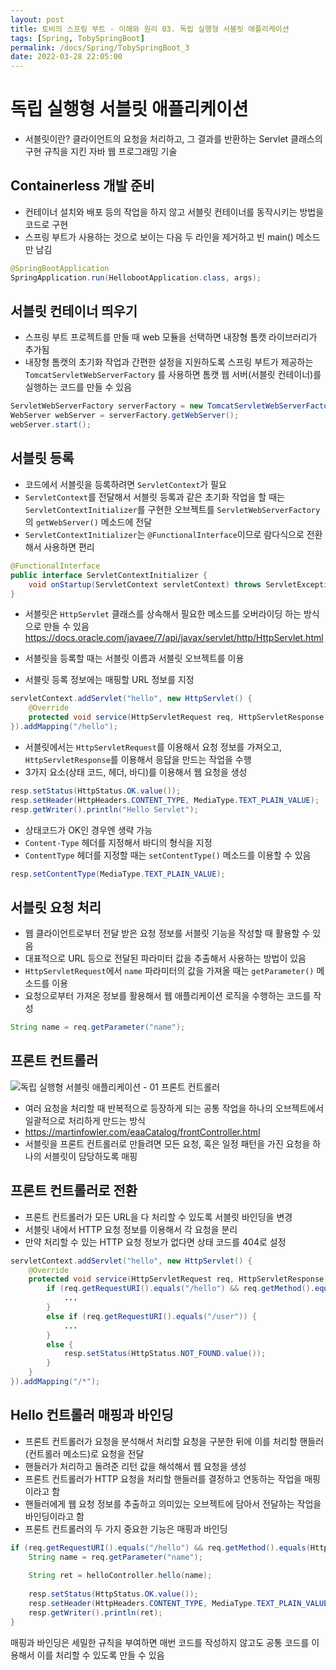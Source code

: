 ```yaml
---
layout: post
title: 토비의 스프링 부트 - 이해와 원리 03. 독립 실행형 서블릿 애플리케이션
tags: [Spring, TobySpringBoot]
permalink: /docs/Spring/TobySpringBoot_3
date: 2022-03-28 22:05:00
---
```

# 독립 실행형 서블릿 애플리케이션
- 서블릿이란? 클라이언트의 요청을 처리하고, 그 결과를 반환하는 Servlet 클래스의 구현 규칙을 지킨 자바 웹 프로그래밍 기술
## Containerless 개발 준비
- 컨테이너 설치와 배포 등의 작업을 하지 않고 서블릿 컨테이너를 동작시키는 방법을 코드로 구현
- 스프링 부트가 사용하는 것으로 보이는 다음 두 라인을 제거하고 빈 main() 메소드만 남김
```java
@SpringBootApplication
SpringApplication.run(HellobootApplication.class, args);
```
## 서블릿 컨테이너 띄우기
- 스프링 부트 프로젝트를 만들 때 web 모듈을 선택하면 내장형 톰캣 라이브러리가 추가됨
- 내장형 톰캣의 초기화 작업과 간편한 설정을 지원하도록 스프링 부트가 제공하는 `TomcatServletWebServerFactory` 를 사용하면 톰캣 웹 서버(서블릿 컨테이너)를 실행하는 코드를 만들 수 있음

```java
ServletWebServerFactory serverFactory = new TomcatServletWebServerFactory();
WebServer webServer = serverFactory.getWebServer();
webServer.start();
```
## 서블릿 등록
- 코드에서 서블릿을 등록하려면 `ServletContext`가 필요
- `ServletContext`를 전달해서 서블릿 등록과 같은 초기화 작업을 할 때는 `ServletContextInitializer`를 구현한 오브젝트를 `ServletWebServerFactory`의 `getWebServer()` 메소드에 전달
- `ServletContextInitializer`는 `@FunctionalInterface`이므로 람다식으로 전환해서 사용하면 편리

```java
@FunctionalInterface
public interface ServletContextInitializer {
    void onStartup(ServletContext servletContext) throws ServletException;
}
```

- 서블릿은 `HttpServlet` 클래스를 상속해서 필요한 메소드를 오버라이딩 하는 방식으로 만들 수 있음
https://docs.oracle.com/javaee/7/api/javax/servlet/http/HttpServlet.html

- 서블릿을 등록할 때는 서블릿 이름과 서블릿 오브젝트를 이용
- 서블릿 등록 정보에는 매핑할 URL 정보를 지정

```java
servletContext.addServlet("hello", new HttpServlet() {
    @Override
    protected void service(HttpServletRequest req, HttpServletResponse resp) throws ServletException, IOException {}
}).addMapping("/hello");
```

- 서블릿에서는 `HttpServletRequest`를 이용해서 요청 정보를 가져오고, `HttpServletResponse`를 이용해서 응답을 만드는 작업을 수행
- 3가지 요소(상태 코드, 헤더, 바디)를 이용해서 웹 요청을 생성

```java
resp.setStatus(HttpStatus.OK.value());
resp.setHeader(HttpHeaders.CONTENT_TYPE, MediaType.TEXT_PLAIN_VALUE);
resp.getWriter().println("Hello Servlet");
```

- 상태코드가 OK인 경우엔 생략 가능
- `Content-Type` 헤더를 지정해서 바디의 형식을 지정
- `ContentType` 헤더를 지정할 때는 `setContentType()` 메소드를 이용할 수 있음

```java
resp.setContentType(MediaType.TEXT_PLAIN_VALUE);
```
## 서블릿 요청 처리
- 웹 클라이언트로부터 전달 받은 요청 정보를 서블릿 기능을 작성할 때 활용할 수 있음
- 대표적으로 URL 등으로 전달된 파라미터 값을 추출해서 사용하는 방법이 있음
- `HttpServletRequest`에서 `name` 파라미터의 값을 가져올 때는 `getParameter()` 메소드를 이용
- 요청으로부터 가져온 정보를 활용해서 웹 애플리케이션 로직을 수행하는 코드를 작성

```java
String name = req.getParameter("name");
```
## 프론트 컨트롤러
![독립 실행형 서블릿 애플리케이션 - 01  프론트 컨트롤러](https://user-images.githubusercontent.com/52024566/228852581-47e57ba6-8ffd-42bd-9050-33d8a71262ea.png)

- 여러 요청을 처리할 때 반복적으로 등장하게 되는 공통 작업을 하나의 오브젝트에서 일괄적으로 처리하게 만드는 방식
- https://martinfowler.com/eaaCatalog/frontController.html
- 서블릿을 프론트 컨트롤러로 만들려면 모든 요청, 혹은 일정 패턴을 가진 요청을 하나의 서블릿이 담당하도록 매핑
## 프론트 컨트롤러로 전환
- 프론트 컨트롤러가 모든 URL을 다 처리할 수 있도록 서블릿 바인딩을 변경
- 서블릿 내에서 HTTP 요청 정보를 이용해서 각 요청을 분리
- 만약 처리할 수 있는 HTTP 요청 정보가 없다면 상태 코드를 404로 설정

```java
servletContext.addServlet("hello", new HttpServlet() {
    @Override
    protected void service(HttpServletRequest req, HttpServletResponse resp) throws ServletException, IOException {
        if (req.getRequestURI().equals("/hello") && req.getMethod().equals(HttpMethod.GET.name())) {
            ...
        }
        else if (req.getRequestURI().equals("/user")) {
            ...
        }
        else {
            resp.setStatus(HttpStatus.NOT_FOUND.value());
        }
    }
}).addMapping("/*");
```
## Hello 컨트롤러 매핑과 바인딩
- 프론트 컨트롤러가 요청을 분석해서 처리할 요청을 구분한 뒤에 이를 처리할 핸들러(컨트롤러 메소드)로 요청을 전달
- 핸들러가 처리하고 돌려준 리턴 값을 해석해서 웹 요청을 생성
- 프론트 컨트롤러가 HTTP 요청을 처리할 핸들러를 결정하고 연동하는 작업을 매핑이라고 함
- 핸들러에게 웹 요청 정보를 추출하고 의미있는 오브젝트에 담아서 전달하는 작업을 바인딩이라고 함
- 프론트 컨트롤러의 두 가지 중요한 기능은 매핑과 바인딩

```java
if (req.getRequestURI().equals("/hello") && req.getMethod().equals(HttpMethod.GET.name())) {
    String name = req.getParameter("name");
  
    String ret = helloController.hello(name);
  
    resp.setStatus(HttpStatus.OK.value());
    resp.setHeader(HttpHeaders.CONTENT_TYPE, MediaType.TEXT_PLAIN_VALUE);
    resp.getWriter().println(ret);
}
```

매핑과 바인딩은 세밀한 규칙을 부여하면 매번 코드를 작성하지 않고도 공통 코드를 이용해서 이를 처리할 수 있도록 만들 수 있음